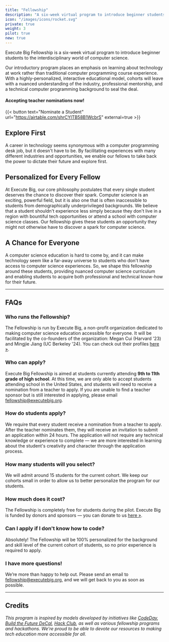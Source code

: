 ```yaml
---
title: "Fellowship"
description: "A six-week virtual program to introduce beginner students to the interdisciplinary world of computer science."
icon: "/images/icons/rocket.svg"
private: true
weight: 3
pilot: true
new: true
---
```


Execute Big Fellowship is a six-week virtual program to introduce beginner students to the interdisciplinary world of computer science.

Our introductory program places an emphasis on learning about technology at work rather than traditional computer programming course experience. With a highly-personalized, interactive educational model, cohorts will leave with a nuanced understanding of the industry, professional mentorship, and a technical computer programming background to seal the deal.

#### Accepting teacher nominations now!

{{< button text="Nominate a Student" url="https://airtable.com/shrCYlTB58B1WcbrS" external=true >}}

## Explore First

A career in technology seems synonymous with a computer programming desk job, but it doesn't have to be. By facilitating experiences with many different industries and opportunities, we enable our fellows to take back the power to dictate their future and explore first.

## Personalized for Every Fellow

At Execute Big, our core philosophy postulates that every single student deserves the chance to discover their spark. Computer science is an exciting, powerful field, but it is also one that is often inaccessible to students from demographically underprivileged backgrounds. We believe that a student shouldn't experience less simply because they don't live in a region with bountiful tech opportunities or attend a school with computer science classes. Our fellowship gives these students an opportunity they might not otherwise have to discover a spark for computer science.

## A Chance for Everyone

A computer science education is hard to come by, and it can make technology seem like a far-away universe to students who don't have access to computer science experiences. So, we shape this fellowship around these students, providing nuanced computer science curriculum and enabling students to acquire both professional and technical know-how for their future.

---

## FAQs

### Who runs the Fellowship?

The Fellowship is run by Execute Big, a non-profit organization dedicated to making computer science education accessible for everyone. It will be
facilitated by the co-founders of the organization: Megan Cui (Harvard '23) and Mingjie Jiang (UC Berkeley '24). You can check out their profiles [here »](/team).

### Who can apply?

Execute Big Fellowship is aimed at students currently attending **9th to 11th grade of high school**. At this time, we are only able to accept students attending school in the United States, and students will need to receive a nomination from a teacher to apply. If you are unable to find a teacher sponsor but is still interested in applying, please email [fellowship@executebig.org](mailto:fellowship@executebig.org).

### How do students apply?

We require that every student receive a nomination from a teacher to apply. After the teacher nominates them, they will receive an invitation to submit an application within 24 hours. The application will not require any technical knowledge or experience to complete &mdash; we are more interested in learning about the student's creativity and character through the application process.

### How many students will you select?

We will admit around 15 students for the current cohort. We keep our cohorts small in order to allow us to better personalize the program for our students.

### How much does it cost?

The Fellowship is completely free for students during the pilot. Execute Big is funded by donors and sponsors &mdash; you can donate to us [here »](/donate).

### Can I apply if I don't know how to code?

Absolutely! The Fellowship will be 100% personalized for the background and skill level of the current cohort of students, so no prior experience is required to apply.

### I have more questions!

We’re more than happy to help out. Please send an email to [fellowship@executebig.org](mailto:fellowship@executebig.org), and we will get back to you as soon as possible.

---

## Credits

_This program is inspired by models developed by initiatives like [CodeDay](https://www.codeday.org/), [Build the Future DeCal](https://thefuture.build/), [Hack Club](https://hackclub.com), as well as various fellowship programs and hackathons. We're proud to be able to devote our resources to making tech education more accessible for all._